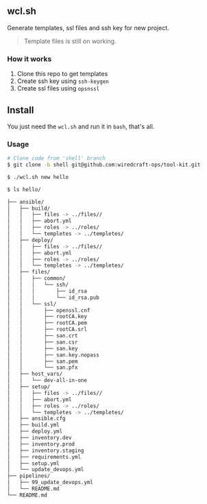 ## wcl.sh

Generate templates, ssl files and ssh key for new project.

> Template files is still on working.


### How it works

1. Clone this repo to get templates
2. Create ssh key using `ssh-keygen`
3. Create ssl files using `opsnssl`


## Install

You just need the `wcl.sh` and run it in `bash`, that's all.

### Usage

```bash
# Clone code from 'shell' branch
$ git clone -b shell git@github.com:wiredcraft-ops/tool-kit.git
```

```bash
$ ./wcl.sh new hello

$ ls hello/

├── ansible/
│   ├── build/
│   │   ├── files -> ../files//
│   │   ├── abort.yml
│   │   ├── roles -> ../roles/
│   │   └── templetes -> ../templetes/
│   ├── deploy/
│   │   ├── files -> ../files//
│   │   ├── abort.yml
│   │   ├── roles -> ../roles/
│   │   └── templetes -> ../templetes/
│   ├── files/
│   │   ├── common/
│   │   │   └── ssh/
│   │   │       ├── id_rsa
│   │   │       └── id_rsa.pub
│   │   └── ssl/
│   │       ├── openssl.cnf
│   │       ├── rootCA.key
│   │       ├── rootCA.pem
│   │       ├── rootCA.srl
│   │       ├── san.crt
│   │       ├── san.csr
│   │       ├── san.key
│   │       ├── san.key.nopass
│   │       ├── san.pem
│   │       └── san.pfx
│   ├── host_vars/
│   │   └── dev-all-in-one
│   ├── setup/
│   │   ├── files -> ../files//
│   │   ├── abort.yml
│   │   ├── roles -> ../roles/
│   │   └── templetes -> ../templetes/
│   ├── ansible.cfg
│   ├── build.yml
│   ├── deploy.yml
│   ├── inventory.dev
│   ├── inventory.prod
│   ├── inventory.staging
│   ├── requirements.yml
│   ├── setup.yml
│   └── update_devops.yml
├── pipelines/
│   ├── 99_update_devops.yml
│   └── README.md
└── README.md
```
